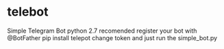 # telebot
Simple Telegram Bot
python 2.7 recomended
register your bot with @BotFather
pip install telepot
change token and just run the simple_bot.py
